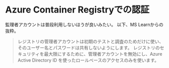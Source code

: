 # Azure Container Registryでの認証

監理者アカウントは普段利用しないほうが良いみたい。
以下、MS Learnからの抜粋。

> レジストリの管理者アカウントは初期のテストと調査のためだけに使い、そのユーザー名とパスワードは共有しないようにします。 レジストリのセキュリティを最大限にするために、管理者アカウントを無効にし、Azure Active Directory ID を使ったロールベースのアクセスのみを使います。
